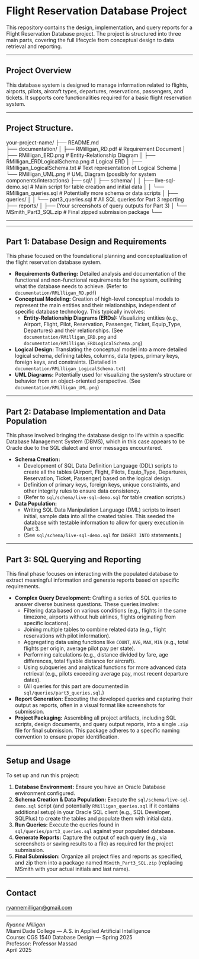 # Flight Reservation Database Project

This repository contains the design, implementation, and query reports for a Flight Reservation Database project. The project is structured into three main parts, covering the full lifecycle from conceptual design to data retrieval and reporting.

---

## Project Overview

This database system is designed to manage information related to flights, airports, pilots, aircraft types, departures, reservations, passengers, and tickets. It supports core functionalities required for a basic flight reservation system.

---

## Project Structure.

your-project-name/
├── README.md              
├── documentation/
│   ├── RMilligan_RD.pdf   # Requirement Document
│   ├── RMilligan_ERD.png  # Entity-Relationship Diagram
│   ├── RMilligan_ERDLogicalSchema.png # Logical ERD
│   ├── RMilligan_LogicalSchema.txt # Text representation of Logical Schema
│   └── RMilligan_UML.png  # UML Diagram (possibly for system components/interactions)
├── sql/
│   ├── schema/
│   │   ├── live-sql-demo.sql # Main script for table creation and initial data
│   │   └── RMilligan_queries.sql # Potentially more schema or data scripts
│   ├── queries/
│   │   └── part3_queries.sql # All SQL queries for Part 3 reporting
├── reports/
│   ├── (Your screenshots of query outputs for Part 3)
│   └── MSmith_Part3_SQL.zip # Final zipped submission package
└── 

---

---

## Part 1: Database Design and Requirements

This phase focused on the foundational planning and conceptualization of the flight reservation database system.

* **Requirements Gathering:** Detailed analysis and documentation of the functional and non-functional requirements for the system, outlining what the database needs to achieve. (Refer to `documentation/RMilligan_RD.pdf`)
* **Conceptual Modeling:** Creation of high-level conceptual models to represent the main entities and their relationships, independent of specific database technology. This typically involves:
    * **Entity-Relationship Diagrams (ERDs):** Visualizing entities (e.g., Airport, Flight, Pilot, Reservation, Passenger, Ticket, Equip_Type, Departures) and their relationships. (See `documentation/RMilligan_ERD.png` and `documentation/RMilligan_ERDLogicalSchema.png`)
* **Logical Design:** Translating the conceptual model into a more detailed logical schema, defining tables, columns, data types, primary keys, foreign keys, and constraints. (Detailed in `documentation/RMilligan_LogicalSchema.txt`)
* **UML Diagrams:** Potentially used for visualizing the system's structure or behavior from an object-oriented perspective. (See `documentation/RMilligan_UML.png`)

---

## Part 2: Database Implementation and Data Population

This phase involved bringing the database design to life within a specific Database Management System (DBMS), which in this case appears to be Oracle due to the SQL dialect and error messages encountered.

* **Schema Creation:**
    * Development of SQL Data Definition Language (DDL) scripts to create all the tables (Airport, Flight, Pilots, Equip_Type, Departures, Reservation, Ticket, Passenger) based on the logical design.
    * Definition of primary keys, foreign keys, unique constraints, and other integrity rules to ensure data consistency.
    * (Refer to `sql/schema/live-sql-demo.sql` for table creation scripts.)
* **Data Population:**
    * Writing SQL Data Manipulation Language (DML) scripts to insert initial, sample data into all the created tables. This seeded the database with testable information to allow for query execution in Part 3.
    * (See `sql/schema/live-sql-demo.sql` for `INSERT INTO` statements.)

---

## Part 3: SQL Querying and Reporting

This final phase focuses on interacting with the populated database to extract meaningful information and generate reports based on specific requirements.

* **Complex Query Development:** Crafting a series of SQL queries to answer diverse business questions. These queries involve:
    * Filtering data based on various conditions (e.g., flights in the same timezone, airports without hub airlines, flights originating from specific locations).
    * Joining multiple tables to combine related data (e.g., flight reservations with pilot information).
    * Aggregating data using functions like `COUNT`, `AVG`, `MAX`, `MIN` (e.g., total flights per origin, average pilot pay per state).
    * Performing calculations (e.g., distance divided by fare, age differences, total flyable distance for aircraft).
    * Using subqueries and analytical functions for more advanced data retrieval (e.g., pilots exceeding average pay, most recent departure dates).
    * (All queries for this part are documented in `sql/queries/part3_queries.sql`.)
* **Report Generation:** Executing the developed queries and capturing their output as reports, often in a visual format like screenshots for submission.
* **Project Packaging:** Assembling all project artifacts, including SQL scripts, design documents, and query output reports, into a single `.zip` file for final submission. This package adheres to a specific naming convention to ensure proper identification.

---

## Setup and Usage

To set up and run this project:

1.  **Database Environment:** Ensure you have an Oracle Database environment configured.
2.  **Schema Creation & Data Population:** Execute the `sql/schema/live-sql-demo.sql` script (and potentially `RMilligan_queries.sql` if it contains additional setup) in your Oracle SQL client (e.g., SQL Developer, SQLPlus) to create the tables and populate them with initial data.
3.  **Run Queries:** Execute the queries found in `sql/queries/part3_queries.sql` against your populated database.
4.  **Generate Reports:** Capture the output of each query (e.g., via screenshots or saving results to a file) as required for the project submission.
5.  **Final Submission:** Organize all project files and reports as specified, and zip them into a package named `MSmith_Part3_SQL.zip` (replacing MSmith with your actual initials and last name).

---

## Contact

ryannemilligan@gmail.com

---

*Ryanne Milligan*  
Miami Dade College — A.S. in Applied Artificial Intelligence  
Course: CGS 1540 Database Design — Spring 2025  
Professor: Professor Massad  
April 2025
